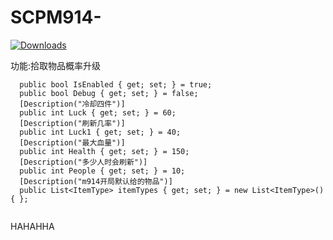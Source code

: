 
# SCPM914-


[![Downloads](https://img.shields.io/github/downloads/YF-OFFICE/SCPM914-/total?color=brown&label=Downloads&style=for-the-badge)](https://github.com/YF-OFFICE/SCPM914-/releases)


功能:拾取物品概率升级 

~~~~
  public bool IsEnabled { get; set; } = true;
  public bool Debug { get; set; } = false;
  [Description("冷却四件")]
  public int Luck { get; set; } = 60;
  [Description("刷新几率")]
  public int Luck1 { get; set; } = 40;
  [Description("最大血量")]
  public int Health { get; set; } = 150;
  [Description("多少人时会刷新")]
  public int People { get; set; } = 10;
  [Description("m914开局默认给的物品")]
  public List<ItemType> itemTypes { get; set; } = new List<ItemType>() { };
 
~~~~


HAHAHHA

